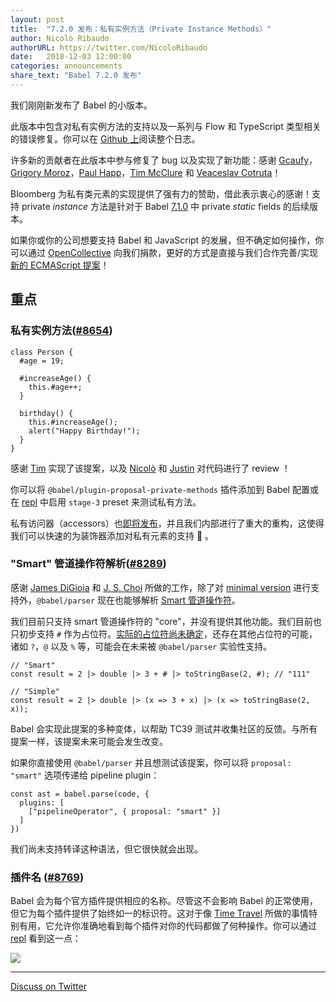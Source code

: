 ```yaml
---
layout: post
title:  "7.2.0 发布：私有实例方法（Private Instance Methods）"
author: Nicolò Ribaudo
authorURL: https://twitter.com/NicoloRibaudo
date:   2018-12-03 12:00:00
categories: announcements
share_text: "Babel 7.2.0 发布"
---
```


我们刚刚新发布了 Babel 的小版本。

此版本中包含对私有实例方法的支持以及一系列与 Flow 和 TypeScript 类型相关的错误修复。你可以在 [Github 上](https://github.com/babel/babel/releases/tag/v7.2.0)阅读整个日志。

<!-- truncate -->

许多新的贡献者在此版本中参与修复了 bug 以及实现了新功能：感谢 [Gcaufy](https://github.com/Gcaufy)，[Grigory Moroz](https://github.com/morozRed)，[Paul Happ](https://github.com/phapp88)，[Tim McClure](https://github.com/tim-mc) 和 [Veaceslav Cotruta](https://github.com/katrotz)！

Bloomberg 为私有类元素的实现提供了强有力的赞助，借此表示衷心的感谢！支持 private *instance* 方法是针对于 Babel [7.1.0](https://babeljs.io/blog/2018/09/17/7.1.0#private-static-fields-stage-3) 中 private *static* fields 的后续版本。

如果你或你的公司想要支持 Babel 和 JavaScript 的发展，但不确定如何操作，你可以通过 [OpenCollective](https://opencollective.com/babel) 向我们捐款，更好的方式是直接与我们合作完善/实现[新的 ECMAScript 提案](https://github.com/babel/proposals)！

## 重点

### 私有实例方法([#8654](https://github.com/babel/babel/pull/8654))

```javascript=
class Person {
  #age = 19;

  #increaseAge() {
    this.#age++;
  }

  birthday() {
    this.#increaseAge();
    alert("Happy Birthday!");
  }
}
```

感谢 [Tim](https://github.com/tim-mc) 实现了该提案，以及 [Nicolò](https://twitter.com/NicoloRibaudo) 和 [Justin](https://github.com/jridgewell) 对代码进行了 review ！

你可以将 `@babel/plugin-proposal-private-methods` 插件添加到 Babel 配置或在 [repl](https://babeljs.io/repl/build/master#?presets=stage-3) 中启用 `stage-3` preset 来测试私有方法。

私有访问器（accessors）也[即将发布](https://github.com/babel/babel/pull/9101)，并且我们内部进行了重大的重构，这使得我们可以快速的为装饰器添加对私有元素的支持 :tada: 。

### "Smart" 管道操作符解析([#8289](https://github.com/babel/babel/pull/8289))

感谢 [James DiGioia](https://github.com/mAAdhaTTah) 和 [J. S. Choi](https://github.com/js-choi) 所做的工作，除了对 [minimal version](https://github.com/tc39/proposal-pipeline-operator) 进行支持外，`@babel/parser` 现在也能够解析 [Smart 管道操作符](https://github.com/js-choi/proposal-smart-pipelines/)。

我们目前只支持 smart 管道操作符的 "core"，并没有提供其他功能。我们目前也只初步支持 `#` 作为占位符。[实际的占位符尚未确定](https://github.com/tc39/proposal-pipeline-operator/issues/91)，还存在其他占位符的可能，诸如 `?`，`@` 以及 `%` 等，可能会在未来被 `@babel/parser` 实验性支持。

```javascript=
// "Smart"
const result = 2 |> double |> 3 + # |> toStringBase(2, #); // "111"

// "Simple"
const result = 2 |> double |> (x => 3 + x) |> (x => toStringBase(2, x));
```

Babel 会实现此提案的多种变体，以帮助 TC39 测试并收集社区的反馈。与所有提案一样，该提案未来可能会发生改变。

如果你直接使用 `@babel/parser` 并且想测试该提案，你可以将 `proposal: "smart"` 选项传递给 pipeline plugin：

```javascript=
const ast = babel.parse(code, {
  plugins: [
    ["pipelineOperator", { proposal: "smart" }]
  ]
})
```

我们尚未支持转译这种语法，但它很快就会出现。

### 插件名 ([#8769](https://github.com/babel/babel/pull/8769))

Babel 会为每个官方插件提供相应的名称。尽管这不会影响 Babel 的正常使用，但它为每个插件提供了始终如一的标识符。这对于像 [Time Travel](https://github.com/babel/website/pull/1736) 所做的事情特别有用，它允许你准确地看到每个插件对你的代码都做了何种操作。你可以通过 [repl](https://babeljs.io/repl/build/master#?timeTravel=true) 看到这一点：

![](https://i.imgur.com/AzKc37i.gif)

---

[Discuss on Twitter](https://twitter.com/search?q=https%3A%2F%2Fbabeljs.io%2Fblog%2F2018%2F12%2F03%2F7.2.0)